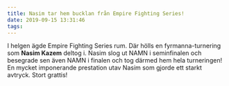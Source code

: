 ```yaml
---
title: Nasim tar hem bucklan från Empire Fighting Series!
date: 2019-09-15 13:31:46
tags:
---
```


I helgen ägde Empire Fighting Series rum. Där hölls en fyrmanna-turnering som **Nasim Kazem** deltog i. Nasim slog ut NAMN i seminfinalen och besegrade sen även NAMN i finalen och tog därmed hem hela turneringen! En mycket imponerande prestation utav Nasim som gjorde ett starkt avtryck. Stort grattis!
